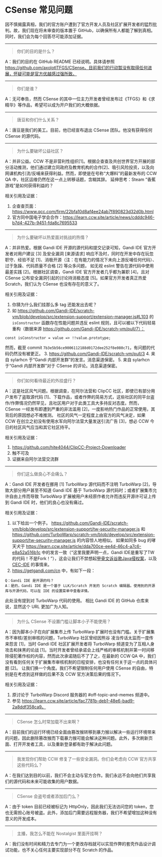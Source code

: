 # CSense 常见问题

因不慎揭露真相，我们的官方账户遭到了官方开发人员及社区扩展开发者的猛烈批判。故，我们现在将未审查的版本置于 GitHub，以确保所有人都能了解到真相。同时，我们会为每个回答尽可能添加证据。

---

> 你们的目的是什么？

A：我们的目的在 GitHub README 已经说明。具体请参照 https://github.com/axolotlTFGS/CSense。目前我们的行动暂没有取得任何进展，怀疑可能是官方优越感过强所致。

---

> 你们是谁？

A：无可奉告，然而 CSense 的其中一位主力开发者曾经发布过《TFGS》和《求精华》等作品，希望可以成为开户我们的大概依据。

---

> 唐豆和你们什么关系？

A：唐豆是我们的美工。目前，他已经宣布退出 CSense 团队。他没有获得任何 CSense 的源代码。

---

> 为什么要破坏公益社区？

A：并非公益。CCW 不是非营利性组织[1]。根据企查查及共创世界官方开展的部分活动推测，他们通过建立同政府及教育机构的合作[2]、吸引风险投资，以及向网课机构引流/反哺来获得利益。然而，即使是在号称“大爆料”的最新发布的 CCW QA 中，社区运维仍然在这一点上转移话题，含糊其辞。
延伸思考：Steam “香蕉游戏”是如何获得利益的？

相关引用及证据：
1. 企查查页面：https://www.qcc.com/firm/22bfa10d8af4ee24ab7f890823d32d0b.html
2. 官方同中国电子学会合作：https://learn.ccw.site/article/news/cdddc946-b7d4-427b-9451-fda8c7695533

---

> 为什么要破坏以热爱面对挑战的热情？

A：并非热爱。根据 Gandi IDE 开源的源代码和提交记录可知，Gandi IDE 官方开发者对用户建议 [3] 及安全漏洞 [来源请求] 响应不及时，同时在开发中存在玩忽职守、经验不足 [1]、消极开源（注：在有能力的情况下未向上游反哺任何代码）、过于急躁、代码质量不合格 [2] 等众多问题，
如无视 eslint 警告在源代码中使用最差实践 [2]。根据社区调查，Gandi IDE 官方开发者几乎都为兼职 [4]，且对 CSense 公布安全漏洞引起的讨论持消极态度 [5]。如果官方开发者真正热爱 Scratch，我们认为 CSense 也没有存在的意义了。

相关引用及证据：
1. 你猜为什么我们挂那么多 tag 还能发出去呢？
2. 如 https://github.com/Gandi-IDE/scratch-vm/blob/develop/src/extension-support/extension-manager.js#L103 的 `isConstructor` 函数存在性能问题并违反 eslint 规则，且可以被以下代码轻易重构（数据来源 https://github.com/Gandi-IDE/scratch-vm/pull/7）：
```
const isConstructor = value => !!value.prototype;
```
然而，截至 commit `7b3e5b56ce9006112188d0172dee252f8e080c71`，有问题的代码仍然没有被更正。
3. https://github.com/Gandi-IDE/scratch-vm/pull/3
4. 来自 sylarhcn 于“Gandi 内部开发群”的发言。消息渠道保密。
5. 来自 sylarhcn 于“Gandi 内部开发群”对于 CSense 的评论。消息渠道保密。


---

> 你们如何看待最近的外挂盛行？

A：这是社区风气问题。根据调查，在阿尔法营和 ClipCC 社区，即使已有部分用户发布了盗取源代码 [1]、下载作品，或者作弊的简易方式，这些社区的同平台盗作/作弊情况仍然罕见，且社区用户对于此类工具大多持反对态度。然而，CSense 一经发布即遭到严重的非法滥用 [2]，一度影响热门作品的正常使用，其背后的原因想必不难推测。
社区的风气一定程度上由官方的风气决定，如果 CCW 在创立之初没有使用水军向阿尔法营大量发送引流广告 [3]，想必 CCW 今日的社区风气应当和其它社区持平。

相关引用及证据：
1. https://github.com/hite4044/ClipCC-Project-Downloader
2. 触不可及
3. 证据来自阿尔法营交流群

---

> 你们这么做良心不会痛么？

A：Gandi IDE 开发者在挪用 [1] TurboWarp 源代码而不注明 TurboWarp [2]，导致大部分用户甚至不知道 Gandi IDE 基于 TurboWarp 源代码时；或者扩展集市允许自由上传而导致 TurboWarp 扩展被用户未经原作者允许而违反开源许可证上传到 Gandi IDE 时，他们的良心也没有痛过。

相关引用及证据：
1. 以下给出一个例子。
https://github.com/Gandi-IDE/scratch-vm/blob/develop/src/extension-support/tw-security-manager.js 和 https://github.com/TurboWarp/scratch-vm/blob/develop/src/extension-support/tw-security-manager.js 的内容惊人地相似。
如果如同多 bug 的哮天犬于 https://learn.ccw.site/article/dda700ce-ee4d-46c4-a7c6-e8a52a516b1c 中的发言一致（“这里我要声明一点，Gandi IDE是重写了TW的代码！不是Fork！”），这会让我们不禁想起[甲骨文诉谷歌Java侵权案](https://zh.wikipedia.org/wiki/%E7%94%B2%E9%AA%A8%E6%96%87%E8%AF%89%E8%B0%B7%E6%AD%8CJava%E4%BE%B5%E6%9D%83%E6%A1%88)，以及 [CEC-IDE](https://www.163.com/dy/article/ID3R33830511D6RL.html) 的事情来。
2. https://getgandi.com/cn 中，有如下一段：
```
Q：Gandi IDE 是开源的吗？
A：是的，Gandi IDE 是一个基于 LLK/Scratch 开发的 Scratch 编辑器。使用到的开源库与开源代码，可以在 IDE 的设置菜单中查看详情。
```
此处没有提到对 TurboWarp 代码的使用。
相比 Gandi IDE 的 GitHub 仓库来说，显然这个 URL 更加广为人知。

---

> 为什么 CSense 不设置门槛让脚本小子不能使用？

A：因为脚本小子在向扩展集市上传 TurboWarp 扩展时也没有门槛。关于扩展集市不审核/差别审核的问题，TurboWarp 社区曾经因熊谷 凌当传话太监而一度传来怨言 [1]，当时 Gandi IDE 社区扩展开发者将 TurboWarp 频道变为了互相人身攻击和抹黑的论战 [1]。当时开发者曾经承诺会上线严格的审核机制并第一时间移除侵犯著作权的内容，然而此次承诺随后不了了之，在最新的 CCW QA 中，我们没有看到任何关于扩展集市审核机制的日程安排，也没有任何关于这一点的具体问题 [2]。
让我们换一个角度。我们不希望限制任何用户使用 CSense 的自由，特别是在考虑到这样做的后果不及 CCW 官方决策后果的情况下。

相关引用及证据：
1. 原讨论于 TurboWarp Discord 服务器的 #off-topic-and-memes 频道中。
2. 参见 https://learn.ccw.site/article/fac7781b-deb1-48e6-bad9-2a8ddf358ca9。

---

> CSense 怎么时常加载不出来啊？

A：目前我们的运行环境已经全面由篡改猴转移到暴力猴以解决一些运行环境带来的问题，因此删除篡改猴而下载暴力猴可能会解决这种问题。此外，多次刷新页面、打开开发者工具，以及重新登录都有助于解决此问题。

---

> 我发现你们帮助 CCW 修复了一些安全漏洞。你们会考虑向 CCW 官方共享这些代码么？

A：在我们达到目的以前，我们不会主动与官方合作。我们永远不会向他们共享我们的源代码和未来可能收集的用户数据。

---

> CSense 会盗号或者添加后门么？

A：由于 token 目前已经被标记为 HttpOnly，因此我们无法访问您的 token，您也无需担心账号被盗。此外，添加后门需要远程服务器，我们不希望增加这种没有意义的开发成本。

---

> 主播，我怎么不能在 Nostalgist 里面开挂啊？

A：我们没有时间和精力去专门为一个更改存档就可以实现作弊的套壳作品设计调试功能，也不关心任何主要实现部分不在 Scratch 的作品。
